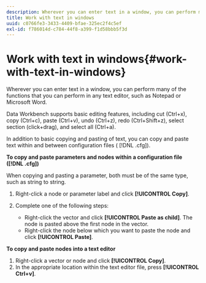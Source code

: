 ```yaml
---
description: Wherever you can enter text in a window, you can perform many of the functions that you can perform in any text editor, such as Notepad or Microsoft Word.
title: Work with text in windows
uuid: c0766fe3-3433-4409-bfae-325ec2f4c5ef
exl-id: f786014d-c784-44f8-a399-f1d58bbb5f3d
---
```

# Work with text in windows{#work-with-text-in-windows}

Wherever you can enter text in a window, you can perform many of the functions that you can perform in any text editor, such as Notepad or Microsoft Word.

 Data Workbench supports basic editing features, including cut (Ctrl+x), copy (Ctrl+c), paste (Ctrl+v), undo (Ctrl+z), redo (Ctrl+Shift+z), select section (click+drag), and select all (Ctrl+a).

In addition to basic copying and pasting of text, you can copy and paste text within and between configuration files ( [!DNL .cfg]).

**To copy and paste parameters and nodes within a configuration file ([!DNL .cfg])**

When copying and pasting a parameter, both must be of the same type, such as string to string.

1. Right-click a node or parameter label and click **[!UICONTROL Copy]**. 
1. Complete one of the following steps:

    * Right-click the vector and click **[!UICONTROL Paste as child]**. The node is pasted above the first node in the vector. 
    * Right-click the node below which you want to paste the node and click **[!UICONTROL Paste]**.

**To copy and paste nodes into a text editor**

1. Right-click a vector or node and click **[!UICONTROL Copy]**. 
1. In the appropriate location within the text editor file, press **[!UICONTROL Ctrl+v]**.
